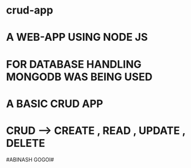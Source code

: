# crud-app
# A WEB-APP USING NODE JS
# FOR DATABASE HANDLING MONGODB WAS BEING USED
# A BASIC CRUD APP
# CRUD --> CREATE , READ , UPDATE , DELETE

#ABINASH GOGOI#
